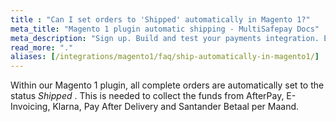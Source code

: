 ```yaml
---
title : "Can I set orders to 'Shipped' automatically in Magento 1?"
meta_title: "Magento 1 plugin automatic shipping - MultiSafepay Docs"
meta_description: "Sign up. Build and test your payments integration. Explore our products and services. Use our API Reference, SDKs, and wrappers. Get support."
read_more: "."
aliases: [/integrations/magento1/faq/ship-automatically-in-magento1/]
---
```


Within our Magento 1 plugin, all complete orders are automatically set to the status _Shipped_ . This is needed to collect the funds from AfterPay, E-Invoicing, Klarna, Pay After Delivery and Santander Betaal per Maand.
